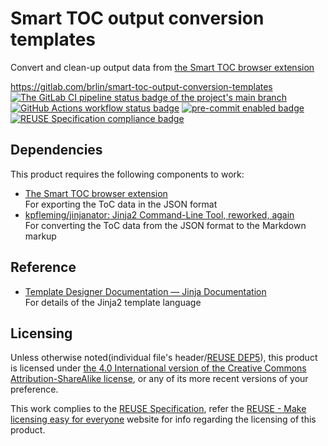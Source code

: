 # Smart TOC output conversion templates

Convert and clean-up output data from [the Smart TOC browser extension](https://github.com/FallenMax/smart-toc)

<https://gitlab.com/brlin/smart-toc-output-conversion-templates>  
[![The GitLab CI pipeline status badge of the project's `main` branch](https://gitlab.com/brlin/smart-toc-output-conversion-templates/badges/main/pipeline.svg?ignore_skipped=true "Click here to check out the comprehensive status of the GitLab CI pipelines")](https://gitlab.com/brlin/smart-toc-output-conversion-templates/-/pipelines) [![GitHub Actions workflow status badge](https://github.com/brlin-tw/smart-toc-output-conversion-templates/actions/workflows/check-potential-problems.yml/badge.svg "GitHub Actions workflow status")](https://github.com/brlin-tw/smart-toc-output-conversion-templates/actions/workflows/check-potential-problems.yml) [![pre-commit enabled badge](https://img.shields.io/badge/pre--commit-enabled-brightgreen?logo=pre-commit&logoColor=white "This project uses pre-commit to check potential problems")](https://pre-commit.com/) [![REUSE Specification compliance badge](https://api.reuse.software/badge/gitlab.com/brlin/smart-toc-output-conversion-templates "This project complies to the REUSE specification to decrease software licensing costs")](https://api.reuse.software/info/gitlab.com/brlin/smart-toc-output-conversion-templates)

## Dependencies

This product requires the following components to work:

* [The Smart TOC browser extension](https://github.com/FallenMax/smart-toc)  
  For exporting the ToC data in the JSON format
* [kpfleming/jinjanator: Jinja2 Command-Line Tool, reworked, again](https://github.com/kpfleming/jinjanator)  
  For converting the ToC data from the JSON format to the Markdown markup

## Reference

* [Template Designer Documentation — Jinja Documentation](https://jinja.palletsprojects.com/en/latest/templates/)  
  For details of the Jinja2 template language

## Licensing

Unless otherwise noted(individual file's header/[REUSE DEP5](.reuse/dep5)), this product is licensed under [the 4.0 International version of the Creative Commons Attribution-ShareAlike license](https://creativecommons.org/licenses/by-sa/4.0/), or any of its more recent versions of your preference.

This work complies to the [REUSE Specification](https://reuse.software/spec/), refer the [REUSE - Make licensing easy for everyone](https://reuse.software/) website for info regarding the licensing of this product.
